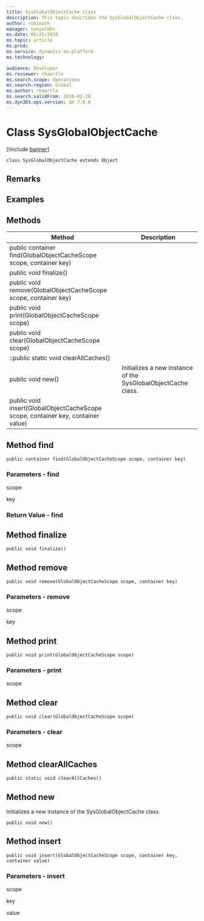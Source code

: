 ```yaml
---
title: SysGlobalObjectCache class
description: This topic describes the SysGlobalObjectCache class.
author: robinarh
manager: tonyafehr
ms.date: 06/25/2020
ms.topic: article
ms.prod: 
ms.service: dynamics-ax-platform
ms.technology: 

audience: Developer
ms.reviewer: rhaertle
ms.search.scope: Operations
ms.search.region: Global
ms.author: rhaertle
ms.search.validFrom: 2016-02-28
ms.dyn365.ops.version: AX 7.0.0
---
```


# Class SysGlobalObjectCache

[!include [banner](../includes/banner.md)]

```xpp
class SysGlobalObjectCache extends Object
```

## Remarks

## Examples

## Methods

| Method                                                                           | Description                                                   |
|----------------------------------------------------------------------------------|---------------------------------------------------------------|
| public container find(GlobalObjectCacheScope scope, container key)               |                                                               |
| public void finalize()                                                           |                                                               |
| public void remove(GlobalObjectCacheScope scope, container key)                  |                                                               |
| public void print(GlobalObjectCacheScope scope)                                  |                                                               |
| public void clear(GlobalObjectCacheScope scope)                                  |                                                               |
| ::public static void clearAllCaches()                                            |                                                               |
| public void new()                                                                | Initializes a new instance of the SysGlobalObjectCache class. |
| public void insert(GlobalObjectCacheScope scope, container key, container value) |                                                               |

## Method find

```xpp
public container find(GlobalObjectCacheScope scope, container key)
```

### Parameters - find

scope  

<!-- -->

key  

### Return Value - find

## Method finalize

```xpp
public void finalize()
```

## Method remove

```xpp
public void remove(GlobalObjectCacheScope scope, container key)
```

### Parameters - remove

scope  

<!-- -->

key  

## Method print

```xpp
public void print(GlobalObjectCacheScope scope)
```

### Parameters - print

scope  

## Method clear

```xpp
public void clear(GlobalObjectCacheScope scope)
```

### Parameters - clear

scope  

## Method clearAllCaches

```xpp
public static void clearAllCaches()
```

## Method new

Initializes a new instance of the SysGlobalObjectCache class.

```xpp
public void new()
```

## Method insert

```xpp
public void insert(GlobalObjectCacheScope scope, container key, container value)
```

### Parameters - insert

scope  

<!-- -->

key  

<!-- -->

value  

